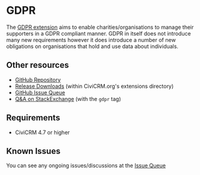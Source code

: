 # GDPR

The [GDPR extension](https://github.com/veda-consulting/uk.co.vedaconsulting.gdpr) aims to enable charities/organisations to manage their supporters in a GDPR compliant manner. GDPR in itself does not introduce many new requirements however it does introduce a number of new obligations on organisations that hold and use data about individuals.

## Other resources

* [GitHub Repository](https://github.com/veda-consulting/uk.co.vedaconsulting.gdpr)
* [Release Downloads](https://civicrm.org/extensions/gdpr) (within CiviCRM.org's extensions directory)
* [GitHub Issue Queue](https://github.com/veda-consulting/uk.co.vedaconsulting.gdpr/issues)
* [Q&A on StackExchange](http://civicrm.stackexchange.com/questions/tagged/gdpr) (with the `gdpr` tag)

## Requirements

* CiviCRM 4.7 or higher

## Known Issues

You can see any ongoing issues/discussions at the [Issue Queue](https://github.com/veda-consulting/uk.co.vedaconsulting.gdpr/issues)
